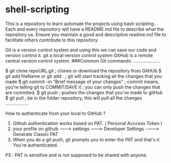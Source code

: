 # shell-scripting
This is a repository to learn automate the projects using bash scripting.
Each and every repository will have a README.md file to describe what the repository us. Ensure you maintain a good and descriptive readme.md file to facilitate others contribute to this repository.

Git is a version control system and using this we can save our code and version control it.
git a local version control system
GitHub is a remote central version control system.
###Common Git commands:
.....................

$ git clone repoURL.git                         ; clones or download the repository from GitHUb
$ git add fileName  or   git add .              ; git will start tracking all the changes that you made 
$ git commit -m "Brief message of your changes" ; commit means, you're telling git to COMMIT/SAVE it ; you can only push the changes that are commited.
$ git push                                      ; pushes the changes that you've made to gitHub 
$ git pull                                      ; be in the folder repository, this will pull all the changes
..................

How to authenticate from your local to GitHub ?
1) Github authentication works based on PAT. ( Personal Acccess Token )
2) your profile on github ---> settings ---> Developer Settings  ----> Generate Classic PAT 
3) When you do a git push, git prompts you to enter the PAT and that's it. You're authenticated.

PS : PAT is sensitive and is not supposed to be shared with anyone.
